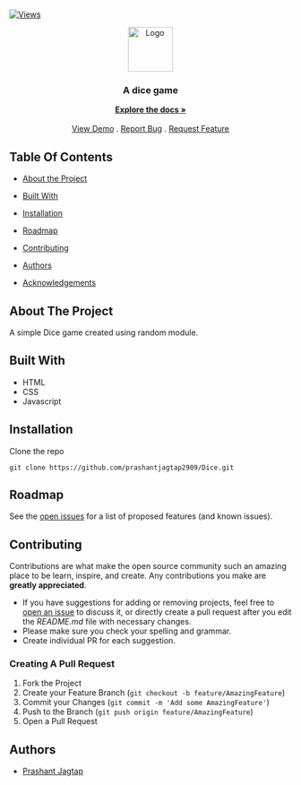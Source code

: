 <br/> [![Views](https://hits.seeyoufarm.com/api/count/incr/badge.svg?url=https%3A%2F%2Fgithub.com%2Fprashantjagtap2909%2FDice&count_bg=%2379C83D&title_bg=%23555555&icon=&icon_color=%23E7E7E7&title=Views&edge_flat=false)](https://hits.seeyoufarm.com)
<p align="center">
  <a href="https://github.com/prashantjagtap2909/Dice">
    <img src="https://upload.wikimedia.org/wikipedia/commons/thumb/3/36/Two_red_dice_01.svg/1007px-Two_red_dice_01.svg.png?20060623205908" alt="Logo" width="80" height="80">
  </a>

  <h3 align="center">A dice game </h3> 

  <p align="center">
    <a href="https://github.com/prashantjagtap2909/Dice"><strong>Explore the docs »</strong></a>
    <br/>
    <br/>
    <a href="https://prashantjagtap2909.github.io/Dice/">View Demo</a>
    .
    <a href="https://github.com/prashantjagtap2909/Dice/issues">Report Bug</a>
    .
    <a href="https://github.com/prashantjagtap2909/Dice/issues">Request Feature</a>
  </p>
</p>



## Table Of Contents

* [About the Project](#about-the-project)
* [Built With](#built-with)

* [Installation](#installation)
* [Roadmap](#roadmap)
* [Contributing](#contributing)
* [Authors](#authors)
* [Acknowledgements](#acknowledgements)

## About The Project

A simple Dice game created using random module.



## Built With

  - HTML
  - CSS
  - Javascript




## Installation


 Clone the repo

```
git clone https://github.com/prashantjagtap2909/Dice.git
```


## Roadmap

See the [open issues](https://github.com/prashantjagtap2909/Dice/issues) for a list of proposed features (and known issues).

## Contributing

Contributions are what make the open source community such an amazing place to be learn, inspire, and create. Any contributions you make are **greatly appreciated**.
* If you have suggestions for adding or removing projects, feel free to [open an issue](https://github.com/prashantjagtap2909/Dice/issues/new) to discuss it, or directly create a pull request after you edit the *README.md* file with necessary changes.
* Please make sure you check your spelling and grammar.
* Create individual PR for each suggestion.


### Creating A Pull Request

1. Fork the Project
2. Create your Feature Branch (`git checkout -b feature/AmazingFeature`)
3. Commit your Changes (`git commit -m 'Add some AmazingFeature'`)
4. Push to the Branch (`git push origin feature/AmazingFeature`)
5. Open a Pull Request

## Authors

* [Prashant Jagtap](https://github.com/prashantjagtap2909/) 

